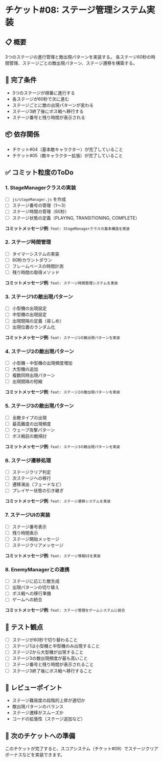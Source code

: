 # チケット#08: ステージ管理システム実装

## 📋 概要
3つのステージの進行管理と敵出現パターンを実装する。
各ステージ60秒の時間管理、ステージごとの敵出現パターン、ステージ遷移を構築する。

## 🎯 完了条件
- 3つのステージが順番に進行する
- 各ステージが60秒で次に進む
- ステージごとに敵の出現パターンが変わる
- ステージ3終了後にボス戦へ移行する
- ステージ番号と残り時間が表示される

## 📦 依存関係
- チケット#04（基本敵キャラクター）が完了していること
- チケット#05（敵キャラクター拡張）が完了していること

## ✅ コミット粒度のToDo

### 1. StageManagerクラスの実装
- [ ] `js/stageManager.js` を作成
- [ ] ステージ番号の管理（1〜3）
- [ ] ステージ時間の管理（60秒）
- [ ] ステージ状態の定義（PLAYING, TRANSITIONING, COMPLETE）

**コミットメッセージ例**: `feat: StageManagerクラスの基本構造を実装`

### 2. ステージ時間管理
- [ ] タイマーシステムの実装
- [ ] 60秒カウントダウン
- [ ] フレームベースの時間計測
- [ ] 残り時間の取得メソッド

**コミットメッセージ例**: `feat: ステージ時間管理システムを実装`

### 3. ステージ1の敵出現パターン
- [ ] 小型機の出現設定
- [ ] 中型機の出現設定
- [ ] 出現間隔の定義（易しめ）
- [ ] 出現位置のランダム化

**コミットメッセージ例**: `feat: ステージ1の敵出現パターンを実装`

### 4. ステージ2の敵出現パターン
- [ ] 小型機・中型機の出現頻度増加
- [ ] 大型機の追加
- [ ] 複数同時出現パターン
- [ ] 出現間隔の短縮

**コミットメッセージ例**: `feat: ステージ2の敵出現パターンを実装`

### 5. ステージ3の敵出現パターン
- [ ] 全敵タイプの出現
- [ ] 最高難度の出現頻度
- [ ] ウェーブ攻撃パターン
- [ ] ボス戦前の敵掃討

**コミットメッセージ例**: `feat: ステージ3の敵出現パターンを実装`

### 6. ステージ遷移処理
- [ ] ステージクリア判定
- [ ] 次ステージへの移行
- [ ] 遷移演出（フェードなど）
- [ ] プレイヤー状態の引き継ぎ

**コミットメッセージ例**: `feat: ステージ遷移システムを実装`

### 7. ステージUIの実装
- [ ] ステージ番号表示
- [ ] 残り時間表示
- [ ] ステージ開始メッセージ
- [ ] ステージクリアメッセージ

**コミットメッセージ例**: `feat: ステージ情報UIを実装`

### 8. EnemyManagerとの連携
- [ ] ステージに応じた敵生成
- [ ] 出現パターンの切り替え
- [ ] ボス戦への移行準備
- [ ] ゲームへの統合

**コミットメッセージ例**: `feat: ステージ管理をゲームシステムに統合`

## 🧪 テスト観点
- [ ] ステージが60秒で切り替わること
- [ ] ステージ1は小型機と中型機のみ出現すること
- [ ] ステージ2から大型機が出現すること
- [ ] ステージ3の敵出現頻度が最も高いこと
- [ ] ステージ番号と残り時間が表示されること
- [ ] ステージ3終了後にボス戦へ移行すること

## 📝 レビューポイント
- ステージ難易度の段階的上昇が適切か
- 敵出現パターンのバランス
- ステージ遷移がスムーズか
- コードの拡張性（ステージ追加など）

## 🚀 次のチケットへの準備
このチケットが完了すると、スコアシステム（チケット#09）でステージクリアボーナスなどを実装できます。